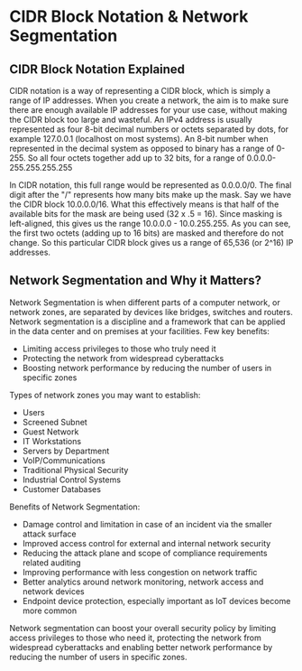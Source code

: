 # CIDR Block Notation & Network Segmentation

## CIDR Block Notation Explained
CIDR notation is a way of representing a CIDR block, which is simply a range of IP addresses. When you create a network, the aim is to make sure there are enough available IP addresses for your use case, without making the CIDR block too large and wasteful.
An IPv4 address is usually represented as four 8-bit decimal numbers or octets separated by dots, for example 127.0.0.1 (localhost on most systems). An 8-bit number when represented in the decimal system as opposed to binary has a range of 0-255.
So all four octets together add up to 32 bits, for a range of 0.0.0.0-255.255.255.255

In CIDR notation, this full range would be represented as 0.0.0.0/0. The final digit after the "/" represents how many bits make up the mask.
Say we have the CIDR block 10.0.0.0/16. What this effectively means is that half of the available bits for the mask are being used (32 x .5 = 16). Since masking is left-aligned, this gives us the range 10.0.0.0 - 10.0.255.255. As you can see, the first two octets (adding up to 16 bits) are masked and therefore do not change. So this particular CIDR block gives us a range of 65,536 (or 2^16) IP addresses.

## Network Segmentation and Why it Matters?

Network Segmentation is when different parts of a computer network, or network zones, are separated by devices like bridges, switches and routers. Network segmentation is a discipline and a framework that can be applied in the data center and on premises at your facilities.
Few key benefits:
* Limiting access privileges to those who truly need it
* Protecting the network from widespread cyberattacks
* Boosting network performance by reducing the number of users in specific zones

Types of network zones you may want to establish:
* Users
* Screened Subnet
* Guest Network
* IT Workstations
* Servers by Department
* VoIP/Communications
* Traditional Physical Security
* Industrial Control Systems
* Customer Databases

Benefits of Network Segmentation:
* Damage control and limitation in case of an incident via the smaller attack surface
* Improved access control for external and internal network security
* Reducing the attack plane and scope of compliance requirements related auditing
* Improving performance with less congestion on network traffic
* Better analytics around network monitoring, network access and network devices
* Endpoint device protection, especially important as IoT devices become more common

Network segmentation can boost your overall security policy by limiting access privileges to those who need it, protecting the network from widespread cyberattacks and enabling better network performance by reducing the number of users in specific zones.
